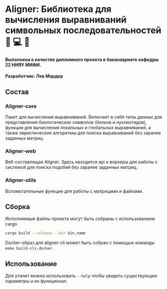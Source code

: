 # Aligner: Библиотека для вычисления выравниваний символьных последовательностей :test_tube: :computer: :dna:

#### Выполнена в качестве дипломного проекта в бакалавриате кафедры 22 НИЯУ МИФИ.

#### Разработчик: Лев Мардер

## Состав

### Aligner-core

Пакет для вычисления выравниваний. Включает в себя типы данных для представления биологических символов (белков и нуклиотидов), функции для вычисления локальных и глобальных выравниваний, а также эвристические алгоритмы для поиска выравниваний без заранее заданных матриц.

### Aligner-web

Веб-составлящая Aligner. Здесь находится api и воркеры для работы с системой для поиска подобий без заранее заданных матриц.

### Aligner-utils

Вспомогательные функции для работы с матрицами и файлами.

## Сборка

Исполняемые файлы проекта могут быть собраны с использованием cargo

```bash
cargo build --release --bin bin_name
```

Docker-образ для aligner-cli может быть собран с помощью команды `make build-cli-docker`.

## Использование

Для утилит можно использовать `--help` чтобы увидеть существующие параметры и их функционал.
